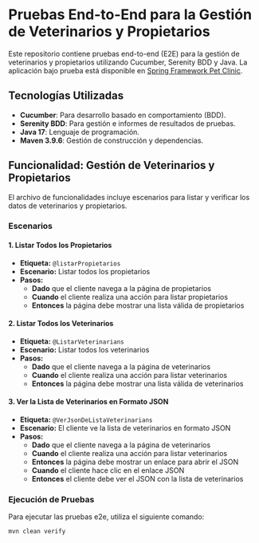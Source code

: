 # Pruebas End-to-End para la Gestión de Veterinarios y Propietarios

Este repositorio contiene pruebas end-to-end (E2E) para la gestión de veterinarios y propietarios utilizando Cucumber, Serenity BDD y Java. La aplicación bajo prueba está disponible en [Spring Framework Pet Clinic](https://spring-framework-petclinic-qctjpkmzuq-od.a.run.app/).

## Tecnologías Utilizadas
- **Cucumber**: Para desarrollo basado en comportamiento (BDD).
- **Serenity BDD**: Para gestión e informes de resultados de pruebas.
- **Java 17**: Lenguaje de programación.
- **Maven 3.9.6**: Gestión de construcción y dependencias.

## Funcionalidad: Gestión de Veterinarios y Propietarios

El archivo de funcionalidades incluye escenarios para listar y verificar los datos de veterinarios y propietarios.

### Escenarios

#### 1. Listar Todos los Propietarios
- **Etiqueta:** `@listarPropietarios`
- **Escenario:** Listar todos los propietarios
- **Pasos:**
    - **Dado** que el cliente navega a la página de propietarios
    - **Cuando** el cliente realiza una acción para listar propietarios
    - **Entonces** la página debe mostrar una lista válida de propietarios

#### 2. Listar Todos los Veterinarios
- **Etiqueta:** `@ListarVeterinarians`
- **Escenario:** Listar todos los veterinarios
- **Pasos:**
    - **Dado** que el cliente navega a la página de veterinarios
    - **Cuando** el cliente realiza una acción para listar veterinarios
    - **Entonces** la página debe mostrar una lista válida de veterinarios

#### 3. Ver la Lista de Veterinarios en Formato JSON
- **Etiqueta:** `@VerJsonDeListaVeterinarians`
- **Escenario:** El cliente ve la lista de veterinarios en formato JSON
- **Pasos:**
    - **Dado** que el cliente navega a la página de veterinarios
    - **Cuando** el cliente realiza una acción para listar veterinarios
    - **Entonces** la página debe mostrar un enlace para abrir el JSON
    - **Cuando** el cliente hace clic en el enlace JSON
    - **Entonces** el cliente debe ver el JSON con la lista de veterinarios


### Ejecución de Pruebas

Para ejecutar las pruebas e2e, utiliza el siguiente comando:

```sh
mvn clean verify
```
